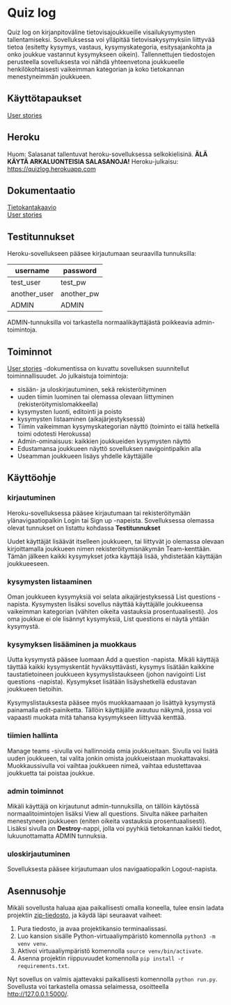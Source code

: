 # Quiz log

Quiz log on kirjanpitoväline tietovisajoukkueille visailukysymysten tallentamiseksi. Sovelluksessa voi ylläpitää tietovisakysymyksiin liittyvää tietoa (esitetty kysymys, vastaus, kysymyskategoria, esitysajankohta ja onko joukkue vastannut kysymykseen oikein). Tallennettujen tiedostojen perusteella sovelluksesta voi nähdä yhteenvetona joukkueelle henkilökohtaisesti vaikeimman kategorian ja koko tietokannan menestyneimmän joukkueen.  

## Käyttötapaukset
[User stories](/documentation/userstories.md)

## Heroku
Huom: Salasanat tallentuvat heroku-sovelluksessa selkokielisinä. **ÄLÄ KÄYTÄ ARKALUONTEISIA SALASANOJA!**
Heroku-julkaisu:  https://quizlog.herokuapp.com   

## Dokumentaatio
[Tietokantakaavio](/documentation/uml-chart.png)  
[User stories](/documentation/userstories.md)

## <a id="tunnukset"></a>Testitunnukset
Heroku-sovellukseen pääsee kirjautumaan seuraavilla tunnuksilla:    

| username | password |
| --- | --- |
| test_user | test_pw |
| another_user | another_pw |
| ADMIN | ADMIN |  

ADMIN-tunnuksilla voi tarkastella normaalikäyttäjästä poikkeavia admin-toimintoja.

## Toiminnot
[User stories](/documentation/userstories.md) -dokumentissa on kuvattu sovelluksen suunnitellut toiminnallisuudet. Jo julkaistuja toimintoja:  
- sisään- ja uloskirjautuminen, sekä rekisteröityminen
- uuden tiimin luominen tai olemassa olevaan liittyminen (rekisteröitymislomakkeella)
- kysymysten luonti, editointi ja poisto
- kysymysten listaaminen (aikajärjestyksessä)
- Tiimin vaikeimman kysymyskategorian näyttö (toiminto ei tällä hetkellä toimi odotesti Herokussa)
- Admin-ominaisuus: kaikkien joukkueiden kysymysten näyttö
- Edustamansa joukkueen näyttö sovelluksen navigointipalkin alla  
- Useamman joukkueen lisäys yhdelle käyttäjälle

## Käyttöohje  

### kirjautuminen
Heroku-sovelluksessa pääsee kirjautumaan tai rekisteröitymään ylänavigaatiopalkin Login tai Sign up -napeista.  Sovelluksessa olemassa olevat tunnukset on listattu kohdassa **Testitunnukset**

Uudet käyttäjät lisäävät itselleen joukkueen, tai liittyvät jo olemassa olevaan kirjoittamalla joukkueen nimen rekisteröitymisnäkymän Team-kenttään. Tämän jälkeen kaikki kysymykset jotka käyttäjä lisää, yhdistetään käyttäjän joukkueeseen.  

### kysymysten listaaminen
Oman joukkueen kysymyksiä voi selata aikajärjestyksessä List questions -napista. Kysymysten lisäksi sovellus näyttää käyttäjälle joukkueensa vaikeimman kategorian (vähiten oikeita vastauksia prosentuaalisesti). Jos oma joukkue ei ole lisännyt kysymyksiä, List questions ei näytä yhtään kysymystä.

### kysymyksen lisääminen ja muokkaus
Uutta kysymystä pääsee luomaan Add a question -napista. Mikäli käyttäjä täyttää kaikki kysymyskentät hyväksyttävästi, kysymys lisätään kaikkine taustatietoineen joukkueen kysymyslistaukseen (johon navigointi List questions -napista). Kysymykset lisätään lisäyshetkellä edustavan joukkueen tietoihin.  

Kysymyslistauksesta pääsee myös muokkaamaaan jo lisättyä kysymystä painamalla edit-painiketta. Tällöin käyttäjälle avautuu näkymä, jossa voi vapaasti muokata mitä tahansa kysymykseen liittyvää kenttää.

### tiimien hallinta
Manage teams -sivulla voi hallinnoida omia joukkueitaan. Sivulla voi lisätä uuden joukkueen, tai valita jonkin omista joukkueistaan muokattavaksi. Muokkaussivulla voi vaihtaa joukkueen nimeä, vaihtaa edustettavaa joukkuetta tai poistaa joukkue.

### admin toiminnot
Mikäli käyttäjä on kirjautunut admin-tunnuksilla, on tällöin käytössä normaalitoimintojen lisäksi View all questions. Sivulta näkee parhaiten menestyneen joukkueen (eniten oikeita vastauksia prosentuaalisesti). Lisäksi sivulla on **Destroy**-nappi, jolla voi pyyhkiä tietokannan kaikki tiedot, lukuunottamatta ADMIN tunnuksia.

### uloskirjautuminen
Sovelluksesta pääsee kirjautumaan ulos navigaatiopalkin Logout-napista.

## Asennusohje
Mikäli sovellusta haluaa ajaa paikallisesti omalla koneella, tulee ensin ladata projektin [zip-tiedosto](https://github.com/lauripalonen/tietovisatietokanta/archive/master.zip), ja käydä läpi seuraavat vaiheet:  
1. Pura tiedosto, ja avaa projektikansio terminaalissasi.  
2. Luo kansion sisälle Python-virtuaaliympäristö komennolla ```python3 -m venv venv```.  
3. Aktivoi virtuaaliympäristö komennolla ```source venv/bin/activate```.  
4. Asenna projektin riippuvuudet komennolla ```pip install -r requirements.txt```.  

Nyt sovellus on valmis ajattevaksi paikallisesti komennolla ```python run.py```. Sovellusta voi tarkastella omassa selaimessa, osoitteella http://127.0.0.1:5000/.


